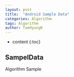 ```yaml
---
layout: post
title:  "Android Sample Data"
categories: Algorithm
tags: Algorithm
author: TaeHyungK
---
```


* content
{:toc}

## SampelData
 Algorithm Sample
